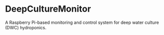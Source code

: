 # DeepCultureMonitor
A Raspberry Pi-based monitoring and control system for deep water culture (DWC) hydroponics.
